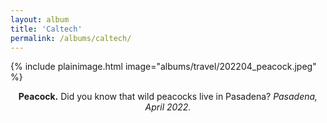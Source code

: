 ```yaml
---
layout: album
title: 'Caltech'
permalink: /albums/caltech/
---
```

{% include plainimage.html image="albums/travel/202204_peacock.jpeg" %}
<p style = "text-align: center;">
    <b>Peacock.</b> Did you know that wild peacocks live in Pasadena? <i>Pasadena, April 2022.</i>
</p>


